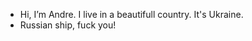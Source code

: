 - Hi, I’m Andre. I live in a beautifull country. It's Ukraine. 
- Russian ship, fuck you!

<!---
asavchuk/asavchuk is a ✨ special ✨ repository because its `README.md` (this file) appears on your GitHub profile.
You can click the Preview link to take a look at your changes.
--->
